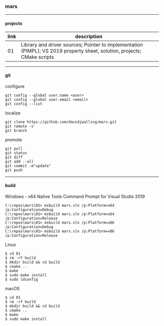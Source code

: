 ### mars

<hr>

#### projects

|link|description|
|-|-|
|01|Library and driver sources; Pointer to implementation (PIMPL); VS 2019 property sheet, solution, projects; CMake scripts|

<hr>

#### git
configure
```
git config --global user.name <user>
git config --global user.email <email>
git config --list
```
localize
```
git clone https://github.com/davidjwalling/mars.git
git remote -v
git branch
```
promote
```
git pull
git status
git diff
git add --all
git commit -m"update"
git push
```

<hr>

#### build
Windows - x64 Native Tools Command Prompt for Visual Studio 2019
```
C:\repos\mars\01> msbuild mars.sln /p:Platform=x64 /p:Configuration=Debug
C:\repos\mars\01> msbuild mars.sln /p:Platform=x64 /p:Configuration=Release
C:\repos\mars\01> msbuild mars.sln /p:Platform=x86 /p:Configuration=Debug
C:\repos\mars\01> msbuild mars.sln /p:Platform=x86 /p:Configuration=Release
```
Linux
```
$ cd 01
$ rm -rf build
$ mkdir build && cd build
$ cmake ..
$ make
$ sudo make install
$ sudo ldconfig
```
macOS
```
$ cd 01
$ rm -rf build
$ mkdir build && cd build
$ cmake ..
$ make
$ sudo make install
```
